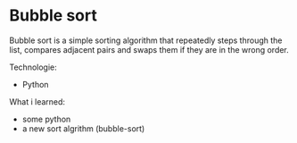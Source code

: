 # Bubble sort
Bubble sort is a simple sorting algorithm that repeatedly steps through the list, compares adjacent pairs and swaps them if they are in the wrong order.

Technologie:
- Python

What i learned:
- some python
- a new sort algrithm (bubble-sort)
